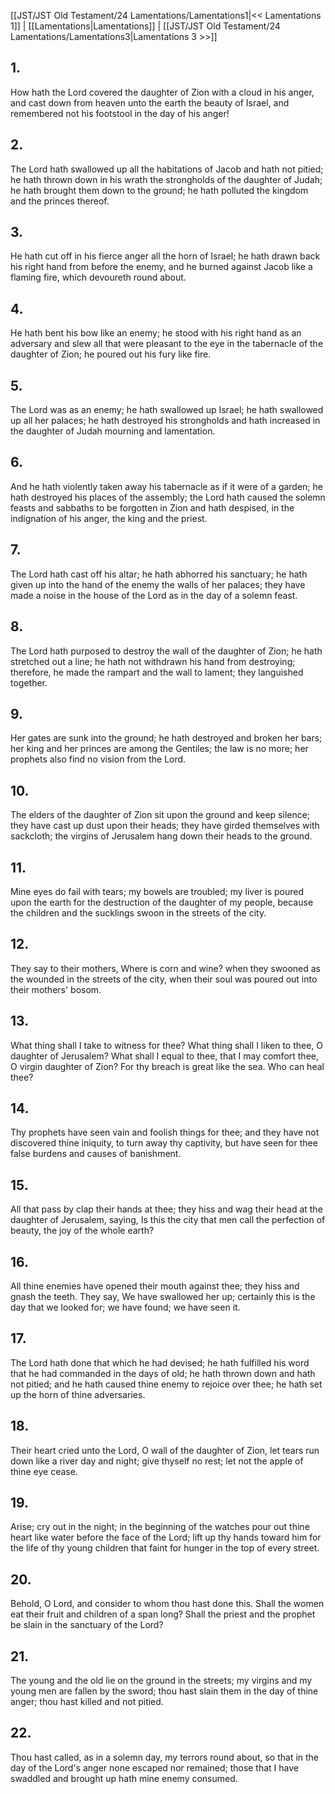 [[JST/JST Old Testament/24 Lamentations/Lamentations1|<< Lamentations 1]] | [[Lamentations|Lamentations]] | [[JST/JST Old Testament/24 Lamentations/Lamentations3|Lamentations 3 >>]]
## 1.
How hath the Lord covered the daughter of Zion with a cloud in his anger, and cast down from heaven unto the earth the beauty of Israel, and remembered not his footstool in the day of his anger!
## 2.
The Lord hath swallowed up all the habitations of Jacob and hath not pitied; he hath thrown down in his wrath the strongholds of the daughter of Judah; he hath brought them down to the ground; he hath polluted the kingdom and the princes thereof.
## 3.
He hath cut off in his fierce anger all the horn of Israel; he hath drawn back his right hand from before the enemy, and he burned against Jacob like a flaming fire, which devoureth round about.
## 4.
He hath bent his bow like an enemy; he stood with his right hand as an adversary and slew all that were pleasant to the eye in the tabernacle of the daughter of Zion; he poured out his fury like fire.
## 5.
The Lord was as an enemy; he hath swallowed up Israel; he hath swallowed up all her palaces; he hath destroyed his strongholds and hath increased in the daughter of Judah mourning and lamentation.
## 6.
And he hath violently taken away his tabernacle as if it were of a garden; he hath destroyed his places of the assembly; the Lord hath caused the solemn feasts and sabbaths to be forgotten in Zion and hath despised, in the indignation of his anger, the king and the priest.
## 7.
The Lord hath cast off his altar; he hath abhorred his sanctuary; he hath given up into the hand of the enemy the walls of her palaces; they have made a noise in the house of the Lord as in the day of a solemn feast.
## 8.
The Lord hath purposed to destroy the wall of the daughter of Zion; he hath stretched out a line; he hath not withdrawn his hand from destroying; therefore, he made the rampart and the wall to lament; they languished together.
## 9.
Her gates are sunk into the ground; he hath destroyed and broken her bars; her king and her princes are among the Gentiles; the law is no more; her prophets also find no vision from the Lord.
## 10.
The elders of the daughter of Zion sit upon the ground and keep silence; they have cast up dust upon their heads; they have girded themselves with sackcloth; the virgins of Jerusalem hang down their heads to the ground.
## 11.
Mine eyes do fail with tears; my bowels are troubled; my liver is poured upon the earth for the destruction of the daughter of my people, because the children and the sucklings swoon in the streets of the city.
## 12.
They say to their mothers, Where is corn and wine? when they swooned as the wounded in the streets of the city, when their soul was poured out into their mothers\' bosom.
## 13.
What thing shall I take to witness for thee? What thing shall I liken to thee, O daughter of Jerusalem? What shall I equal to thee, that I may comfort thee, O virgin daughter of Zion? For thy breach is great like the sea. Who can heal thee?
## 14.
Thy prophets have seen vain and foolish things for thee; and they have not discovered thine iniquity, to turn away thy captivity, but have seen for thee false burdens and causes of banishment.
## 15.
All that pass by clap their hands at thee; they hiss and wag their head at the daughter of Jerusalem, saying, Is this the city that men call the perfection of beauty, the joy of the whole earth?
## 16.
All thine enemies have opened their mouth against thee; they hiss and gnash the teeth. They say, We have swallowed her up; certainly this is the day that we looked for; we have found; we have seen it.
## 17.
The Lord hath done that which he had devised; he hath fulfilled his word that he had commanded in the days of old; he hath thrown down and hath not pitied; and he hath caused thine enemy to rejoice over thee; he hath set up the horn of thine adversaries.
## 18.
Their heart cried unto the Lord, O wall of the daughter of Zion, let tears run down like a river day and night; give thyself no rest; let not the apple of thine eye cease.
## 19.
Arise; cry out in the night; in the beginning of the watches pour out thine heart like water before the face of the Lord; lift up thy hands toward him for the life of thy young children that faint for hunger in the top of every street.
## 20.
Behold, O Lord, and consider to whom thou hast done this. Shall the women eat their fruit and children of a span long? Shall the priest and the prophet be slain in the sanctuary of the Lord?
## 21.
The young and the old lie on the ground in the streets; my virgins and my young men are fallen by the sword; thou hast slain them in the day of thine anger; thou hast killed and not pitied.
## 22.
Thou hast called, as in a solemn day, my terrors round about, so that in the day of the Lord\'s anger none escaped nor remained; those that I have swaddled and brought up hath mine enemy consumed.


